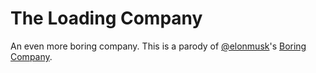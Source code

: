 # The Loading Company

An even more boring company. This is a parody of [@elonmusk](https://twitter.com/elonmusk)'s [Boring Company](https://boringcompany.com/).